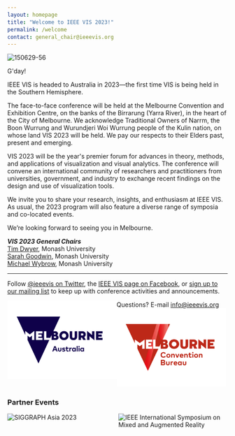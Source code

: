 ```yaml
---
layout: homepage
title: "Welcome to IEEE VIS 2023!"
permalink: /welcome
contact: general_chair@ieeevis.org
---
```


![150629-56](https://user-images.githubusercontent.com/63034693/223620624-c0efcf2e-d7ac-4ee2-9479-b4f4e7dfaf67.jpg)


G'day!

IEEE VIS is headed to Australia in 2023—the first time VIS is being held in the Southern Hemisphere. 

The face-to-face conference will be held at the Melbourne Convention and Exhibition Centre, on the banks of the Birrarung (Yarra River), in the heart of the City of Melbourne. We acknowledge Traditional Owners of Narrm, the Boon Wurrung and Wurundjeri Woi Wurrung people of the Kulin nation, on whose land VIS 2023 will be held. We pay our respects to their Elders past, present and emerging.

VIS 2023 will be the year's premier forum for advances in theory, methods, and applications of visualization and visual analytics. The conference will convene an international community of researchers and practitioners from universities, government, and industry to exchange recent findings on the design and use of visualization tools.

We invite you to share your research, insights, and enthusiasm at IEEE VIS. As usual, the 2023 program will also feature a diverse range of symposia and co-located events.

We’re looking forward to seeing you in Melbourne.




***VIS 2023 General Chairs***<br/>
[Tim Dwyer](https://ialab.it.monash.edu/~dwyer/), Monash University<br/>
[Sarah Goodwin](https://research.monash.edu/en/persons/sarah-goodwin/), Monash University<br/>
[Michael Wybrow](https://research.monash.edu/en/persons/michael-wybrow), Monash University<br/>


----

Follow [@ieeevis on Twitter](https://twitter.com/ieeevis), the [IEEE VIS page on Facebook](https://www.facebook.com/ieeevis), or [sign up to our mailing list](https://ieeevis.us20.list-manage.com/subscribe?u=874d4e627b4758f4438963e98&id=6c036e3c40) to keep up with conference activities and announcements.

Questions? E-mail [info@ieeevis.org](mailto:info@ieeevis.org)
[<img align="left" src="assets/supporters/Melbourne-Australia-logo-528w_border.png" width="250px" title="https://www.visitmelbourne.com/">](https://www.visitmelbourne.com/)
[<img src="assets/supporters/MCB_Logo_Colour_border.png"  width="250px" title="https://www.melbournecb.com.au/">](https://www.melbournecb.com.au/)

### Partner Events
[<img align="left" src="https://asia.siggraph.org/2023/wp-content/uploads/2022/11/SA23-Logo-Full-Color-Landscape.svg" width="250px" title="SIGGRAPH Asia 2023">](https://asia.siggraph.org/2023)
[<img align="right" src="https://www.ismar.net/files/ismar2023/ismar23_teaser.png" width="250px" title="IEEE International Symposium on Mixed and Augmented Reality">](https://ismar.net/)



